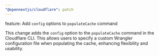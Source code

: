 ```yaml
---
"@opennextjs/cloudflare": patch
---
```


feature: Add `config` options to `populateCache` command

This change adds the `config` option to the `populateCache` command in the Cloudflare CLI. This allows users to specify a custom Wrangler configuration file when populating the cache, enhancing flexibility and usability.
